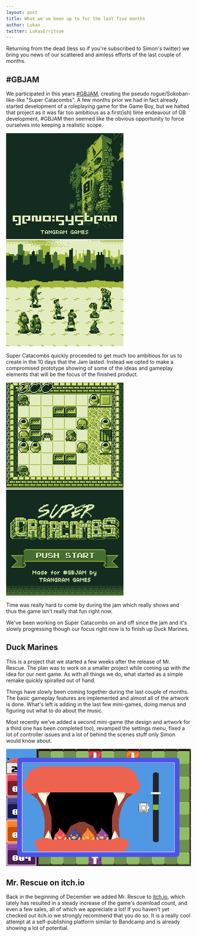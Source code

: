 ```yaml
---
layout: post
title: What we've been up to for the last five months
author: Lukas
twitter: LukasErritsoe
---
```

Returning from the dead (less so if you're subscribed to Simon's twitter) we bring you news of our scattered and aimless efforts of the last couple of months.

## #GBJAM ##

We participated in this years [#GBJAM](http://gbjam.net), creating the pseudo rogue/Sokoban-like-like "Super Catacombs". A few months prior we had in fact already started development of a roleplaying game for the Game Boy, but we halted that project as it was far too ambitious as a first(ish) time endeavour of GB development. #GBJAM then seemed like the obvious opportunity to force ourselves into keeping a realistic scope.

<div class="row">
	<div class="col-sm-6">
		<a href="/img/geno_title.gif">
			<img alt="geno:system title" class="thumbnail img-responsive" src="/img/geno_title.gif">
		</a>
	</div>
	<div class="col-sm-6">
		<a href="/img/geno_mockup.png">
			<img alt="geno:system character mockups" class="thumbnail img-responsive" src="/img/geno_mockup.png">
		</a>
	</div>
</div>

Super Catacombs quickly proceeded to get much too ambitious for us to create in the 10 days that the Jam lasted. Instead we opted to make a compromised prototype showing of some of the ideas and gameplay elements that will be the focus of the finished product.

<div class="row">
	<div class="col-sm-6">
		<a href="/img/supercatacombs_idle.gif">
			<img alt="Super Catacombs idle animations" class="thumbnail img-responsive" src="/img/supercatacombs_idle.gif">
		</a>
	</div>
	<div class="col-sm-6">
		<a href="/img/supercatacombs_title.png">
			<img alt="Super Catacombs title screen" class="thumbnail img-responsive" src="/img/supercatacombs_title.png">
		</a>
	</div>
</div>

Time was really hard to come by during the jam which really shows and thus the game isn't really that fun right now.

We've been working on Super Catacombs on and off since the jam and it's slowly progressing though our focus right now is to finish up Duck Marines.

## Duck Marines ##

This is a project that we started a few weeks after the release of Mr. Rescue. The plan was to work on a smaller project while coming up with *the* idea for our next game. As with all things we do, what started as a simple remake quickly spiralled out of hand.

Things have slowly been coming together during the last couple of months. The basic gameplay features are implemented and almost all of the artwork is done. What's left is adding in the last few mini-games, doing menus and figuring out what to do about the music.

Most recently we've added a second mini-game (the design and artwork for a third one has been completed too), revamped the settings menu, fixed a lot of controller issues and a lot of behind the scenes stuff only Simon would know about.

<a href="/img/duckmarines_escape.gif">
	<img alt="Escape mini game" class="thumbnail img-responsive center-block" src="/img/duckmarines_escape.gif">
</a>

## Mr. Rescue on itch.io ##

Back in the beginning of December we added Mr. Rescue to [itch.io](http://itch.io), which lately has resulted in a steady increase of the game's download count, and even a few sales, all of which we appreciate a lot! If you haven't yet checked out itch.io we strongly recommend that you do so. It is a really cool attempt at a self-publishing platform similar to Bandcamp and is already showing a lot of potential.
